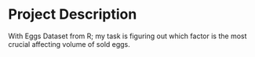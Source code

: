 # Project Description

With Eggs Dataset from R; my task is figuring out which factor is the most crucial affecting volume of sold eggs.
